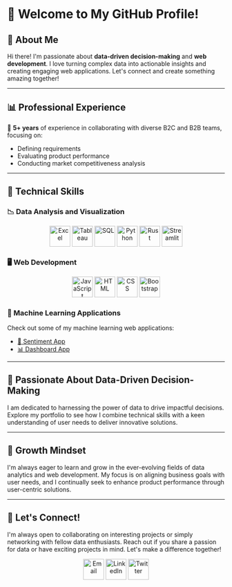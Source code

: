 
# 👋 Welcome to My GitHub Profile!

## 🎨 About Me

Hi there! I'm passionate about **data-driven decision-making** and **web development**. I love turning complex data into actionable insights and creating engaging web applications. Let's connect and create something amazing together!

---

## 📊 Professional Experience
🚀 **5+ years** of experience in collaborating with diverse B2C and B2B teams, focusing on:

- Defining requirements
- Evaluating product performance
- Conducting market competitiveness analysis

---

## 💼 Technical Skills

### 📉 Data Analysis and Visualization
<div align="center">
  <img src="https://img.icons8.com/color/48/000000/ms-excel.png" width="48" height="48" alt="Excel" />
  <img src="https://img.icons8.com/color/48/000000/tableau-software.png" width="48" height="48" alt="Tableau" />
  <img src="https://img.icons8.com/color/48/000000/sql.png" width="48" height="48" alt="SQL" />
  <img src="https://img.icons8.com/color/48/000000/python.png" width="48" height="48" alt="Python" />
  <img src="https://img.icons8.com/color/48/000000/rust.png" width="48" height="48" alt="Rust" />
  <img src="https://img.icons8.com/ios/50/000000/streamlit.png" width="48" height="48" alt="Streamlit" />
</div>

### 🖥 Web Development
<div align="center">
  <img src="https://img.icons8.com/color/48/000000/javascript.png" width="48" height="48" alt="JavaScript" />
  <img src="https://img.icons8.com/color/48/000000/html-5.png" width="48" height="48" alt="HTML" />
  <img src="https://img.icons8.com/color/48/000000/css3.png" width="48" height="48" alt="CSS" />
  <img src="https://img.icons8.com/color/48/000000/bootstrap.png" width="48" height="48" alt="Bootstrap" />
</div>

### 🤖 Machine Learning Applications
Check out some of my machine learning web applications:

- [🌟 Sentiment App](https://sentimentstream.streamlit.app/)
- [📊 Dashboard App](https://superstoreappusa.streamlit.app/)

---

## 🚀 Passionate About Data-Driven Decision-Making
I am dedicated to harnessing the power of data to drive impactful decisions. Explore my portfolio to see how I combine technical skills with a keen understanding of user needs to deliver innovative solutions.

---

## 🌱 Growth Mindset
I'm always eager to learn and grow in the ever-evolving fields of data analytics and web development. My focus is on aligning business goals with user needs, and I continually seek to enhance product performance through user-centric solutions.

---

## 🤝 Let's Connect!
I'm always open to collaborating on interesting projects or simply networking with fellow data enthusiasts. Reach out if you share a passion for data or have exciting projects in mind. Let's make a difference together!

<div align="center">
  <a href="mailto:your.email@example.com"><img src="https://img.icons8.com/ios-filled/50/000000/email-open.png" width="48" height="48" alt="Email" /></a>
  <a href="https://linkedin.com/in/yourprofile"><img src="https://img.icons8.com/ios-filled/50/000000/linkedin.png" width="48" height="48" alt="LinkedIn" /></a>
  <a href="https://twitter.com/yourhandle"><img src="https://img.icons8.com/ios-filled/50/000000/twitter.png" width="48" height="48" alt="Twitter" /></a>
</div>

